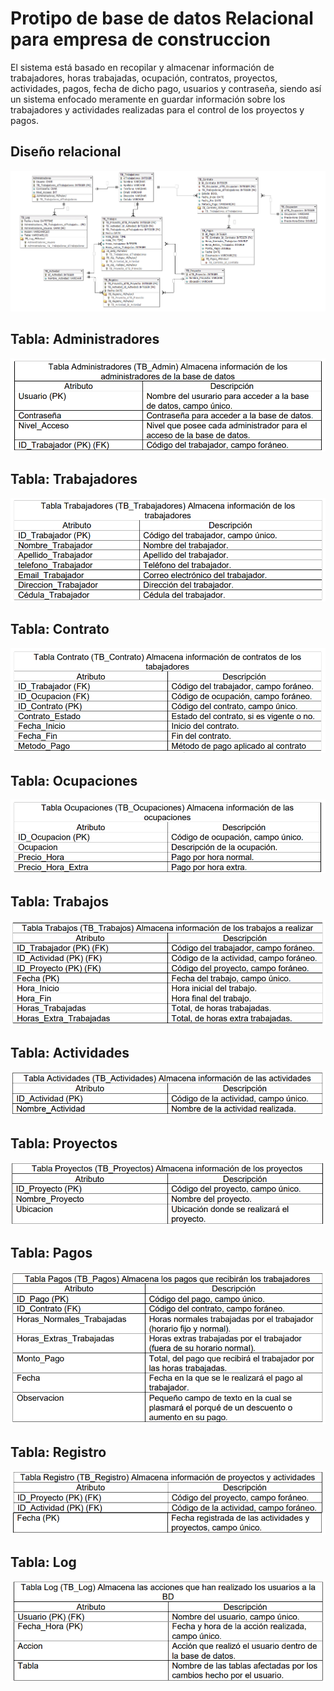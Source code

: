 
# Protipo de base de datos Relacional para empresa de construccion

El sistema está basado en recopilar y almacenar información de trabajadores, 
horas trabajadas, ocupación, contratos, proyectos, actividades, pagos, fecha 
de dicho pago, usuarios y contraseña, siendo así un sistema enfocado 
meramente en guardar información sobre los trabajadores y actividades 
realizadas para el control de los proyectos y pagos.


## Diseño relacional

![App Screenshot](/screenshots/relacional.PNG)

## Tabla: Administradores
![App Screenshot](/screenshots/admins.PNG)

## Tabla: Trabajadores
![App Screenshot](/screenshots/trabajadores.PNG)

## Tabla: Contrato
![App Screenshot](/screenshots/contratos.PNG)

## Tabla: Ocupaciones
![App Screenshot](/screenshots/ocupaciones.PNG)

## Tabla: Trabajos 
![App Screenshot](/screenshots/trabajos.PNG)

## Tabla: Actividades 
![App Screenshot](/screenshots/actividades.PNG)

## Tabla: Proyectos
![App Screenshot](/screenshots/proyectos.PNG)

## Tabla: Pagos
![App Screenshot](/screenshots/pagos.PNG)

## Tabla: Registro
![App Screenshot](/screenshots/registro.png)

## Tabla: Log
![App Screenshot](/screenshots/log.png)



